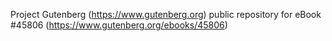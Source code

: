 Project Gutenberg (https://www.gutenberg.org) public repository for eBook #45806 (https://www.gutenberg.org/ebooks/45806)
